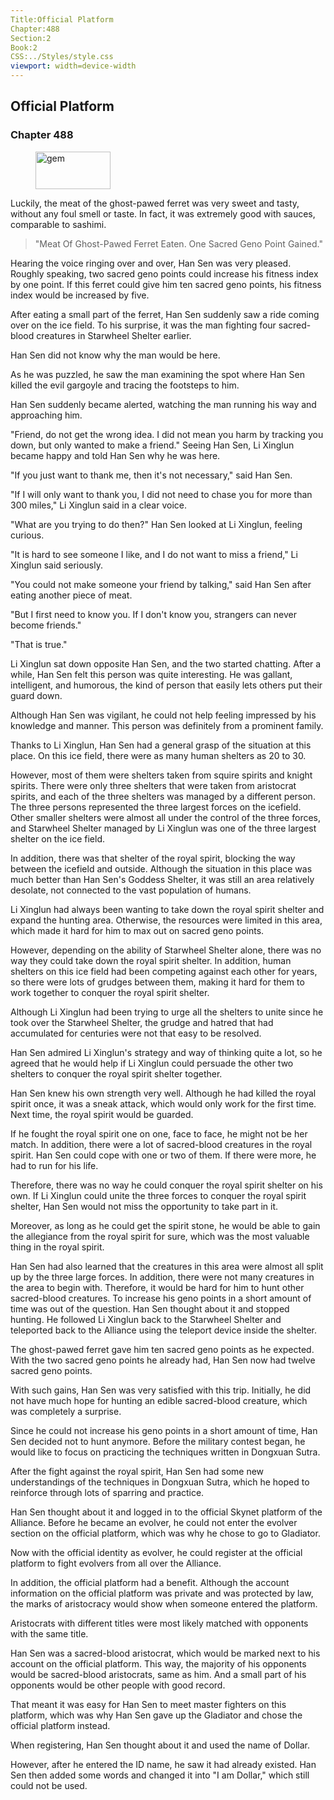 ```yaml
---
Title:Official Platform 
Chapter:488 
Section:2 
Book:2 
CSS:../Styles/style.css 
viewport: width=device-width
---
```

  
## Official Platform
### Chapter 488
  
<figure>
	<img src="../Images/gem.gif" alt="gem" id="gem" width="120" height="60" />
</figure>
  

  
Luckily, the meat of the ghost-pawed ferret was very sweet and tasty, without any foul smell or taste. In fact, it was extremely good with sauces, comparable to sashimi.

> "Meat Of Ghost-Pawed Ferret Eaten. One Sacred Geno Point Gained."

Hearing the voice ringing over and over, Han Sen was very pleased. Roughly speaking, two sacred geno points could increase his fitness index by one point. If this ferret could give him ten sacred geno points, his fitness index would be increased by five.

After eating a small part of the ferret, Han Sen suddenly saw a ride coming over on the ice field. To his surprise, it was the man fighting four sacred-blood creatures in Starwheel Shelter earlier.

Han Sen did not know why the man would be here.

As he was puzzled, he saw the man examining the spot where Han Sen killed the evil gargoyle and tracing the footsteps to him.

Han Sen suddenly became alerted, watching the man running his way and approaching him.

"Friend, do not get the wrong idea. I did not mean you harm by tracking you down, but only wanted to make a friend." Seeing Han Sen, Li Xinglun became happy and told Han Sen why he was here.

"If you just want to thank me, then it's not necessary," said Han Sen.

"If I will only want to thank you, I did not need to chase you for more than 300 miles," Li Xinglun said in a clear voice.

"What are you trying to do then?" Han Sen looked at Li Xinglun, feeling curious.

"It is hard to see someone I like, and I do not want to miss a friend," Li Xinglun said seriously.

"You could not make someone your friend by talking," said Han Sen after eating another piece of meat.

"But I first need to know you. If I don't know you, strangers can never become friends."

"That is true."

Li Xinglun sat down opposite Han Sen, and the two started chatting. After a while, Han Sen felt this person was quite interesting. He was gallant, intelligent, and humorous, the kind of person that easily lets others put their guard down.

Although Han Sen was vigilant, he could not help feeling impressed by his knowledge and manner. This person was definitely from a prominent family.

Thanks to Li Xinglun, Han Sen had a general grasp of the situation at this place. On this ice field, there were as many human shelters as 20 to 30.

However, most of them were shelters taken from squire spirits and knight spirits. There were only three shelters that were taken from aristocrat spirits, and each of the three shelters was managed by a different person. The three persons represented the three largest forces on the icefield. Other smaller shelters were almost all under the control of the three forces, and Starwheel Shelter managed by Li Xinglun was one of the three largest shelter on the ice field.

In addition, there was that shelter of the royal spirit, blocking the way between the icefield and outside. Although the situation in this place was much better than Han Sen's Goddess Shelter, it was still an area relatively desolate, not connected to the vast population of humans.

Li Xinglun had always been wanting to take down the royal spirit shelter and expand the hunting area. Otherwise, the resources were limited in this area, which made it hard for him to max out on sacred geno points.

However, depending on the ability of Starwheel Shelter alone, there was no way they could take down the royal spirit shelter. In addition, human shelters on this ice field had been competing against each other for years, so there were lots of grudges between them, making it hard for them to work together to conquer the royal spirit shelter.

Although Li Xinglun had been trying to urge all the shelters to unite since he took over the Starwheel Shelter, the grudge and hatred that had accumulated for centuries were not that easy to be resolved.

Han Sen admired Li Xinglun's strategy and way of thinking quite a lot, so he agreed that he would help if Li Xinglun could persuade the other two shelters to conquer the royal spirit shelter together.

Han Sen knew his own strength very well. Although he had killed the royal spirit once, it was a sneak attack, which would only work for the first time. Next time, the royal spirit would be guarded.

If he fought the royal spirit one on one, face to face, he might not be her match. In addition, there were a lot of sacred-blood creatures in the royal spirit. Han Sen could cope with one or two of them. If there were more, he had to run for his life.

Therefore, there was no way he could conquer the royal spirit shelter on his own. If Li Xinglun could unite the three forces to conquer the royal spirit shelter, Han Sen would not miss the opportunity to take part in it.

Moreover, as long as he could get the spirit stone, he would be able to gain the allegiance from the royal spirit for sure, which was the most valuable thing in the royal spirit.

Han Sen had also learned that the creatures in this area were almost all split up by the three large forces. In addition, there were not many creatures in the area to begin with. Therefore, it would be hard for him to hunt other sacred-blood creatures. To increase his geno points in a short amount of time was out of the question. Han Sen thought about it and stopped hunting. He followed Li Xinglun back to the Starwheel Shelter and teleported back to the Alliance using the teleport device inside the shelter.

The ghost-pawed ferret gave him ten sacred geno points as he expected. With the two sacred geno points he already had, Han Sen now had twelve sacred geno points.

With such gains, Han Sen was very satisfied with this trip. Initially, he did not have much hope for hunting an edible sacred-blood creature, which was completely a surprise.

Since he could not increase his geno points in a short amount of time, Han Sen decided not to hunt anymore. Before the military contest began, he would like to focus on practicing the techniques written in Dongxuan Sutra.

After the fight against the royal spirit, Han Sen had some new understandings of the techniques in Dongxuan Sutra, which he hoped to reinforce through lots of sparring and practice.

Han Sen thought about it and logged in to the official Skynet platform of the Alliance. Before he became an evolver, he could not enter the evolver section on the official platform, which was why he chose to go to Gladiator.

Now with the official identity as evolver, he could register at the official platform to fight evolvers from all over the Alliance.

In addition, the official platform had a benefit. Although the account information on the official platform was private and was protected by law, the marks of aristocracy would show when someone entered the platform.

Aristocrats with different titles were most likely matched with opponents with the same title.

Han Sen was a sacred-blood aristocrat, which would be marked next to his account on the official platform. This way, the majority of his opponents would be sacred-blood aristocrats, same as him. And a small part of his opponents would be other people with good record.

That meant it was easy for Han Sen to meet master fighters on this platform, which was why Han Sen gave up the Gladiator and chose the official platform instead.

When registering, Han Sen thought about it and used the name of Dollar.

However, after he entered the ID name, he saw it had already existed. Han Sen then added some words and changed it into "I am Dollar," which still could not be used.